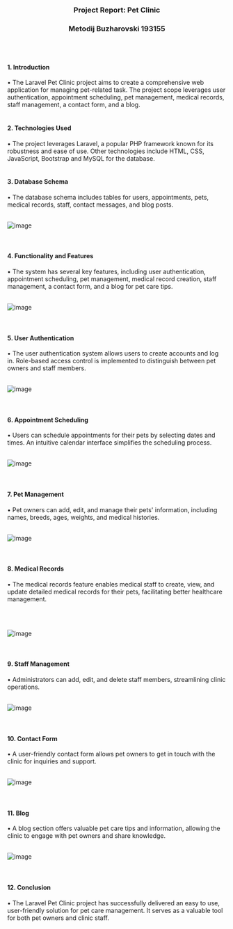 <br><h3 align="center"><b>Project Report: Pet Clinic<br></h3>
<h3 align="center">Metodij Buzharovski 193155<br></h3>
<br><br>

<h4>1.	Introduction<br></b></h4>
•	The Laravel Pet Clinic project aims to create a comprehensive web application for managing pet-related task. The project scope
leverages user authentication, appointment scheduling, pet management, medical records, staff management, a contact form, and a blog.
<br><br>

<h4><b>2.	Technologies Used</b><br></h4>
•	The project leverages Laravel, a popular PHP framework known for its robustness and ease of use. Other technologies include HTML, CSS, JavaScript, Bootstrap and MySQL for the database.
<br><br>

<h4><b>3.	Database Schema</b><br></h4>
•	The database schema includes tables for users, appointments, pets, medical records, staff, contact messages, and blog posts.
<br><br>

![image](https://github.com/Metodij-Buzharovski/Pet-Clinic/assets/81751906/80f6d400-1875-4baa-9976-84367599de51)
<br><br><br>

<h4><b>4.	Functionality and Features</b><br></h4>
•	The system has several key features, including user authentication, appointment scheduling, pet management, medical record creation, staff management, a contact form, and a blog for pet care tips.
<br><br>

![image](https://github.com/Metodij-Buzharovski/Pet-Clinic/assets/81751906/44efc13b-ec03-49d6-b79c-ade492dbf472)
<br><br><br>

<h4><b>5.	User Authentication</b><br></h4>
•	The user authentication system allows users to create accounts and log in. Role-based access control is implemented to distinguish between pet owners and staff members.
<br><br>

![image](https://github.com/Metodij-Buzharovski/Pet-Clinic/assets/81751906/1790d8cd-186f-41fe-87b8-1473087f7c68)
<br><br><br>

<h4><b>6.	Appointment Scheduling</b><br></h4>
•	Users can schedule appointments for their pets by selecting dates and times. An intuitive calendar interface simplifies the scheduling process.
<br><br>

![image](https://github.com/Metodij-Buzharovski/Pet-Clinic/assets/81751906/0e453d8b-c0f5-4f7e-8d8c-4cee9f48d5b9)
<br><br><br>

<h4><b>7.	Pet Management</b><br></h4>
•	Pet owners can add, edit, and manage their pets' information, including names, breeds, ages, weights, and medical histories.
<br><br>

![image](https://github.com/Metodij-Buzharovski/Pet-Clinic/assets/81751906/24456258-ab78-4e3e-9ac6-2977df95318f)
<br><br><br>

<h4><b>8.	Medical Records</b><br></h4>
•	The medical records feature enables medical staff to create, view, and update detailed medical records for their pets, facilitating better
healthcare management.

<br><br>

![image](https://github.com/Metodij-Buzharovski/Pet-Clinic/assets/81751906/bdf1875d-535b-4ae3-801d-2aa0a06bf2ee)
<br><br><br>

<h4><b>9.	Staff Management</b><br></h4>
•	Administrators can add, edit, and delete staff members, streamlining clinic operations.
<br><br>

![image](https://github.com/Metodij-Buzharovski/Pet-Clinic/assets/81751906/c9ec13d0-0e5b-4b42-bf1b-ea7017e1bcbb)
<br><br><br>

<h4><b>10.	Contact Form</b><br></h4>
•	A user-friendly contact form allows pet owners to get in touch with the clinic for inquiries and support.
<br><br>

![image](https://github.com/Metodij-Buzharovski/Pet-Clinic/assets/81751906/2b1c29e5-dec3-4129-9124-07d2cefc4255)
<br><br><br>

<h4><b>11.	Blog</b><br></h4>
•	A blog section offers valuable pet care tips and information, allowing the clinic to engage with pet owners and share knowledge.
<br><br>

![image](https://github.com/Metodij-Buzharovski/Pet-Clinic/assets/81751906/9f493e4c-b2c7-4cab-915d-6f3d8ce5d375)
<br><br><br>

<h4><b>12.	Conclusion</b><br></h4>
•	The Laravel Pet Clinic project has successfully delivered an easy to use, user-friendly solution for pet care management. It serves as a valuable tool for both pet owners and clinic staff.
<br><br>
